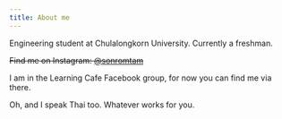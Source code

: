 ```yaml
---
title: About me
---
```


Engineering student at Chulalongkorn University. Currently a freshman.

~~Find me on Instagram: [@sonromtam](https://instagram.com/sonromtam)~~

I am in the Learning Cafe Facebook group, for now you can find me via there.

Oh, and I speak Thai too. Whatever works for you.
